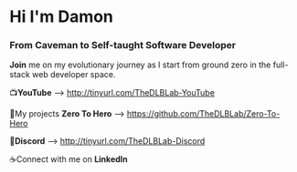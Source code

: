 <h1>Hi I'm Damon</h1>  
<h3>From Caveman to Self-taught Software Developer</h3>

<b>Join</b> me on my evolutionary journey as I start from ground zero in the full-stack web developer space.

📺<b>YouTube</b> --> http://tinyurl.com/TheDLBLab-YouTube

🧪My projects <b>Zero To Hero</b> --> https://github.com/TheDLBLab/Zero-To-Hero

💾<b>Discord</b> --> http://tinyurl.com/TheDLBLab-Discord

☕️Connect with me on <b>LinkedIn</b> 
